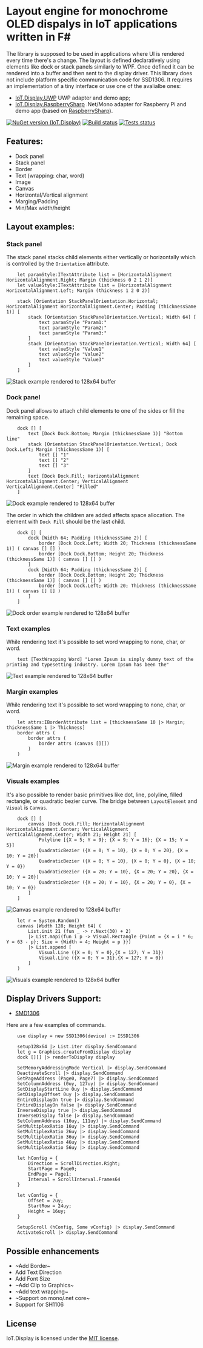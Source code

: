 # Layout engine for monochrome OLED dispalys in IoT applications written in F#
The library is supposed to be used in applications where UI is rendered every time there's a change. The layout is defined declaratively using elements like dock or stack panels similarly to WPF. Once defined it can be rendered into a buffer and then sent to the display driver. This library does not include platform specific communication code for SSD1306. It requires an implementation of a tiny interface or use one of the avalialbe ones:
- [IoT.Display.UWP](https://github.com/serhiiz/IoT.Display.UWP) UWP adapter and demo app;
- [IoT.Display.RaspberrySharp](https://github.com/serhiiz/IoT.Display.RaspberrySharp) .Net/Mono adapter for Raspberry Pi and demo app (based on [RaspberrySharp](https://github.com/JTrotta/RaspberrySharp)).

[![NuGet version (IoT.Display)](https://img.shields.io/nuget/v/IoT.Display.svg?style=flat-square)](https://www.nuget.org/packages/IoT.Display/)
[![Build status](https://ci.appveyor.com/api/projects/status/8j9vfjnte3eod7vh/branch/master?svg=true)](https://ci.appveyor.com/project/serhiiz/iot-display/branch/master)
[![Tests status](https://img.shields.io/appveyor/tests/serhiiz/iot-Display/master.svg)](https://ci.appveyor.com/project/serhiiz/iot-display/build/tests)



## Features:
- Dock panel
- Stack panel
- Border
- Text (wrapping: char, word)
- Image
- Canvas
- Horizontal/Vertical alignment
- Marging/Padding
- Min/Max width/height

## Layout examples:
### Stack panel
The stack panel stacks child elements either vertically or horizontally which is controlled by the `Orientation` attribute.
```F#
    let paramStyle:ITextAttribute list = [HorizontalAlignment HorizontalAlignment.Right; Margin (thickness 0 2 1 2)]
    let valueStyle:ITextAttribute list = [HorizontalAlignment HorizontalAlignment.Left; Margin (thickness 1 2 0 2)]

    stack [Orientation StackPanelOrientation.Horizontal; HorizontalAlignment HorizontalAlignment.Center; Padding (thicknessSame 1)] [
        stack [Orientation StackPanelOrientation.Vertical; Width 64] [
            text paramStyle "Param1:"
            text paramStyle "Param2:"
            text paramStyle "Param3:"
        ]
        stack [Orientation StackPanelOrientation.Vertical; Width 64] [
            text valueStyle "Value1"
            text valueStyle "Value2"
            text valueStyle "Value3"
        ]
    ]
```
![Stack example rendered to 128x64 buffer](https://raw.githubusercontent.com/serhiiz/IoT.Display/master/Docs/Images/stack.bmp)

### Dock panel
Dock panel allows to attach child elements to one of the sides or fill the remaining space. 
```F#
    dock [] [
        text [Dock Dock.Bottom; Margin (thicknessSame 1)] "Bottom line"
        stack [Orientation StackPanelOrientation.Vertical; Dock Dock.Left; Margin (thicknessSame 1)] [
            text [] "1"
            text [] "2"
            text [] "3"
        ]
        text [Dock Dock.Fill; HorizontalAlignment HorizontalAlignment.Center; VerticalAlignment VerticalAlignment.Center] "Filled"
    ]
```
![Dock example rendered to 128x64 buffer](https://raw.githubusercontent.com/serhiiz/IoT.Display/master/Docs/Images/dock.bmp)

The order in which the children are added affects space allocation. The element with `Dock Fill` should be the last child.
```F#
    dock [] [
        dock [Width 64; Padding (thicknessSame 2)] [
            border [Dock Dock.Left; Width 20; Thickness (thicknessSame 1)] ( canvas [] [] )
            border [Dock Dock.Bottom; Height 20; Thickness (thicknessSame 1)] ( canvas [] [] )
        ]
        dock [Width 64; Padding (thicknessSame 2)] [
            border [Dock Dock.Bottom; Height 20; Thickness (thicknessSame 1)] ( canvas [] [] )
            border [Dock Dock.Left; Width 20; Thickness (thicknessSame 1)] ( canvas [] [] )
        ]
    ]
```
![Dock order example rendered to 128x64 buffer](https://raw.githubusercontent.com/serhiiz/IoT.Display/master/Docs/Images/showDockOrder.bmp)

### Text examples
While rendering text it's possible to set word wrapping to none, char, or word.

```F#
    text [TextWrapping Word] "Lorem Ipsum is simply dummy text of the printing and typesetting industry. Lorem Ipsum has been the"
```
![Text example rendered to 128x64 buffer](https://raw.githubusercontent.com/serhiiz/IoT.Display/master/Docs/Images/textWrapping.bmp)

### Margin examples
While rendering text it's possible to set word wrapping to none, char, or word.

```F#
    let attrs:IBorderAttribute list = [thicknessSame 10 |> Margin; thicknessSame 1 |> Thickness]
    border attrs (
        border attrs (
            border attrs (canvas [][])
        )
    )
```
![Margin example rendered to 128x64 buffer](https://raw.githubusercontent.com/serhiiz/IoT.Display/master/Docs/Images/margin.bmp)

### Visuals examples
It's also possible to render basic primitives like dot, line, polyline, filled rectangle, or quadratic bezier curve. The bridge between `LayoutElement` and `Visual` is `Canvas`.

```F#
    dock [] [
        canvas [Dock Dock.Fill; HorizontalAlignment HorizontalAlignment.Center; VerticalAlignment VerticalAlignment.Center; Width 21; Height 21] [
            Polyline [{X = 5; Y = 9}; {X = 9; Y = 16}; {X = 15; Y = 5}]
            QuadraticBezier ({X = 0; Y = 10}, {X = 0; Y = 20}, {X = 10; Y = 20})
            QuadraticBezier ({X = 0; Y = 10}, {X = 0; Y = 0}, {X = 10; Y = 0})
            QuadraticBezier ({X = 20; Y = 10}, {X = 20; Y = 20}, {X = 10; Y = 20})
            QuadraticBezier ({X = 20; Y = 10}, {X = 20; Y = 0}, {X = 10; Y = 0})
        ]
    ]
```
![Canvas example rendered to 128x64 buffer](https://raw.githubusercontent.com/serhiiz/IoT.Display/master/Docs/Images/canvas.bmp)

```F#
    let r = System.Random()
    canvas [Width 128; Height 64] (
        List.init 21 (fun _ -> r.Next(30) + 2)
        |> List.mapi(fun i p -> Visual.Rectangle {Point = {X = i * 6; Y = 63 - p}; Size = {Width = 4; Height = p }})
        |> List.append [
            Visual.Line ({X = 0; Y = 0},{X = 127; Y = 31})
            Visual.Line ({X = 0; Y = 31},{X = 127; Y = 0})
        ]
    )
```
![Visuals example rendered to 128x64 buffer](https://raw.githubusercontent.com/serhiiz/IoT.Display/master/Docs/Images/visuals.bmp)

## Display Drivers Support:
- [SMD1306](https://cdn-shop.adafruit.com/datasheets/SSD1306.pdf)

Here are a few examples of commands.

```F#
    use display = new SSD1306(device) :> ISSD1306

    setup128x64 |> List.iter display.SendCommand
    let g = Graphics.createFromDisplay display
    dock [][] |> renderToDisplay display

    SetMemoryAddressingMode Vertical |> display.SendCommand
    DeactivateScroll |> display.SendCommand
    SetPageAddress (Page0, Page7) |> display.SendCommand
    SetColumnAddress (0uy, 127uy) |> display.SendCommand
    SetDisplayStartLine 0uy |> display.SendCommand
    SetDisplayOffset 0uy |> display.SendCommand
    EntireDisplayOn true |> display.SendCommand
    EntireDisplayOn false |> display.SendCommand
    InverseDisplay true |> display.SendCommand
    InverseDisplay false |> display.SendCommand
    SetColumnAddress (16uy, 111uy) |> display.SendCommand
    SetMultiplexRatio 16uy |> display.SendCommand
    SetMultiplexRatio 26uy |> display.SendCommand
    SetMultiplexRatio 36uy |> display.SendCommand
    SetMultiplexRatio 46uy |> display.SendCommand
    SetMultiplexRatio 56uy |> display.SendCommand

    let hConfig = {
        Direction = ScrollDirection.Right; 
        StartPage = Page0; 
        EndPage = Page1; 
        Interval = ScrollInterval.Frames64
    }

    let vConfig = {
        Offset = 2uy; 
        StartRow = 24uy; 
        Height = 16uy;
    }

    SetupScroll (hConfig, Some vConfig) |> display.SendCommand
    ActivateScroll |> display.SendCommand
```

## Possible enhancements
- ~Add Border~
- Add Text Direction
- Add Font Size
- ~Add Clip to Graphics~
- ~Add text wrapping~
- ~Support on mono/.net core~
- Support for SH1106

## License
IoT.Display is licensed under the [MIT license](LICENSE).
